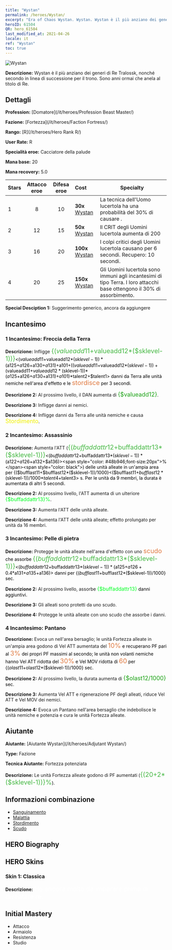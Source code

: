 ```yaml
---
title: "Wystan"
permalink: /heroes/Wystan/
excerpt: "Era of Chaos Wystan. Wystan. Wystan è il più anziano dei generi di Re Tralossk, nonché secondo in linea di successione per il trono. Sono anni ormai che anela al titolo di Re."
heroID: 61504
QR: hero_61504
last_modified_at: 2021-04-26
locale: it
ref: "Wystan"
toc: true
---
```

  ![Wystan](/images/h/h_Wystan.jpg)

 **Descrizione:** Wystan è il più anziano dei generi di Re Tralossk, nonché secondo in linea di successione per il trono. Sono anni ormai che anela al titolo di Re.
## Dettagli
 **Profession:**  [Domatore](/it/heroes/Profession Beast Master/)

 **Fazione:** [Fortezza](/it/heroes/Faction Fortress/)

 **Rango:** [R](/it/heroes/Hero Rank R/)

 **User Rate:** R

 **Specialità eroe:** Cacciatore della palude

 **Mana base:** 20

 **Mana recovery:** 5.0


  | Stars | Attacco eroe | Difesa eroe | Cost |     Specialty     |
  |---------|:---------------:|:---------------:|:--|--------------------|
  |    1    | 8 | 10 | **30x** [Wystan](/ItemsIT/her_395/) | La tecnica <Dardo avvelenato> dell'Uomo lucertola ha una probabilità del 30% di causare <Malattia>. |
  |    2    | 12 | 15 | **50x** [Wystan](/ItemsIT/her_395/) | Il CRIT degli Uomini lucertola aumenta di 200 |
  |    3    | 16 | 20 | **100x** [Wystan](/ItemsIT/her_395/) | I colpi critici degli Uomini lucertola causano <Sanguinamento> per 6 secondi. Recupero: 10 secondi. |
  |    4    | 20 | 25 | **150x** [Wystan](/ItemsIT/her_395/) | Gli Uomini lucertola sono immuni agli incantesimi di tipo Terra. I loro attacchi base ottengono il 30% di assorbimento. |

 **Special Desciption 1:** Suggerimento generico, ancora da aggiungere

## Incantesimo
### 1 Incantesimo: Freccia della Terra
 **Descrizione:** Infligge <span style="color: #48b946;font-size:20px">{($valueadd11+$valueadd12*($sklevel-1))}</span><span style="color: black"><($valueadd11+$valueadd12*($sklevel-1))*($a125+$a126+$a130+$a131)+$a101+(($valueadd11+$valueadd12*($sklevel-1))+($valueadd11+$valueadd12*($sklevel-1))*($a125+$a126+$a130+$a131)+$a101)*$talent2+$talent1> danni da Terra alle unità nemiche nell'area d'effetto e le <span style="color: #e07c44;font-size:20px">stordisce</span><span style="color: black"> per 3 secondi.

 **Descrizione 2:** Al prossimo livello, il DAN aumenta di <span style="color: #1ca216;font-size:18px">{$valueadd12}</span><span style="color: black">.

 **Descrizione 3:** Infligge danni ai nemici.

 **Descrizione 4:** Infligge danni da Terra alle unità nemiche e causa <span style="color: #f0f000;font-size:18px">Stordimento</span><span style="color: black">.

### 2 Incantesimo: Assassinio
 **Descrizione:** Aumenta l'ATT (<span style="color: #48b946;font-size:20px">{($buffaddattr12+$buffaddattr13*($sklevel-1))}</span><span style="color: black"><($buffaddattr12+$buffaddattr13*($sklevel-1))*($a122+$a126+$a132+$a136)><span style="color: #48b946;font-size:20px">%</span><span style="color: black">) delle unità alleate in un'ampia area per {($bufflast11+$bufflast12*($sklevel-1))/1000}<($bufflast11+$bufflast12*($sklevel-1))/1000*$talent4+$talent3> s. Per le unità da 9 membri, la durata è aumentata di altri 5 secondi.

 **Descrizione 2:** Al prossimo livello, l'ATT aumenta di un ulteriore <span style="color: #00ff22;font-size:16px">{$buffaddattr13}%</span><span style="color: black">.

 **Descrizione 3:** Aumenta l'ATT delle unità alleate.

 **Descrizione 4:** Aumenta l'ATT delle unità alleate; effetto prolungato per unità da 16 membri.

### 3 Incantesimo: Pelle di pietra
 **Descrizione:** Protegge le unità alleate nell'area d'effetto con uno <span style="color: #e07c44;font-size:20px">scudo</span><span style="color: black"> che assorbe <span style="color: #48b946;font-size:20px">{($buffaddattr12+$buffaddattr13*($sklevel-1))}</span><span style="color: black"><($buffaddattr12+$buffaddattr13*($sklevel-1))*($a125+$a126+0.4*$a131+$a135+$a136)> danni per {($bufflast11+$bufflast12*($sklevel-1))/1000} sec.

 **Descrizione 2:** Al prossimo livello, assorbe <span style="color: #00ff22;font-size:16px">{$buffaddattr13}</span><span style="color: black"> danni aggiuntivi.

 **Descrizione 3:** Gli alleati sono protetti da uno scudo.

 **Descrizione 4:** Protegge le unità alleate con uno scudo che assorbe i danni.

### 4 Incantesimo: Pantano
 **Descrizione:** Evoca un <Pantano> nell'area bersaglio; le unità Fortezza alleate in un'ampia area godono di Vel ATT aumentata del <span style="color: #e07c44;font-size:20px">10%</span><span style="color: black"> e recuperano PF pari al <span style="color: #e07c44;font-size:20px">3%</span><span style="color: black"> dei propri PF massimi al secondo; le unità non volanti nemiche hanno Vel ATT ridotta del <span style="color: #e07c44;font-size:20px">30%</span><span style="color: black"> e Vel MOV ridotta di <span style="color: #e07c44;font-size:20px">60</span><span style="color: black"> per {($olast11+$olast12*($sklevel-1))/1000} sec.

 **Descrizione 2:** Al prossimo livello, la durata aumenta di <span style="color: #1ca216;font-size:18px">{$olast12/1000}</span><span style="color: black"> sec.

 **Descrizione 3:** Aumenta Vel ATT e rigenerazione PF degli alleati, riduce Vel ATT e Vel MOV dei nemici.

 **Descrizione 4:** Evoca un Pantano nell'area bersaglio che indebolisce le unità nemiche e potenzia e cura le unità Fortezza alleate.


## Aiutante

 **Aiutante:**  [Aiutante Wystan](/it/heroes/Adjutant Wystan/) 

 **Type:**  Fazione 

 **Tecnica Aiutante:**  Fortezza potenziata 

 **Descrizione:** Le unità Fortezza alleate godono di PF aumentati (<span style="color: #48b946;font-size:20px">{(20+2*($sklevel-1))}%</span><span style="color: black">).

## Informazioni combinazione

* [Sanguinamento](/it/combination/Sanguinamento/) 
* [Malattia](/it/combination/Malattia/) 
* [Stordimento](/it/combination/Stordimento/) 
* [Scudo](/it/combination/Scudo/) 

## HERO Biography

## HERO Skins
### Skin 1: **Classica**

 **Descrizione:** <span style="color: #ffffff;font-size:20px">Ho ancora molto da imparare prima di diventare re.</span>



## Initial Mastery
   - Attacco
   - Armaiolo
   - Resistenza
   - Studio
